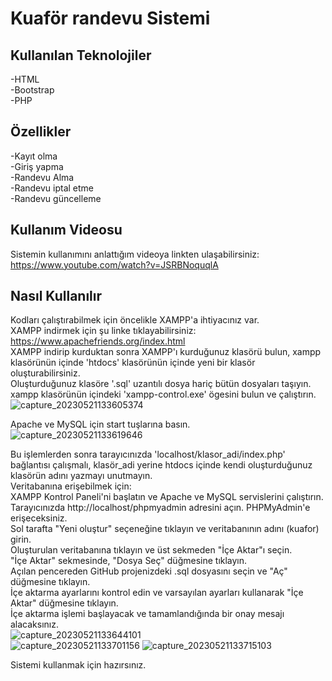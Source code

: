 # Kuaför randevu Sistemi  
## Kullanılan Teknolojiler  
-HTML  
-Bootstrap  
-PHP  
## Özellikler
-Kayıt olma  
-Giriş yapma  
-Randevu Alma  
-Randevu iptal etme  
-Randevu güncelleme 
## Kullanım Videosu
Sistemin kullanımını anlattığım videoya linkten ulaşabilirsiniz: https://www.youtube.com/watch?v=JSRBNoquqlA
## Nasıl Kullanılır  
Kodları çalıştırabilmek için öncelikle XAMPP'a ihtiyacınız var.  
XAMPP indirmek için şu linke tıklayabilirsiniz: https://www.apachefriends.org/index.html  
XAMPP indirip kurduktan sonra XAMPP'ı kurduğunuz klasörü bulun, xampp klasörünün içinde 'htdocs' klasörünün içinde yeni bir klasör oluşturabilirsiniz.  
Oluşturduğunuz klasöre '.sql' uzantılı dosya hariç bütün dosyaları taşıyın.  
xampp klasörünün içindeki 'xampp-control.exe' ögesini bulun ve çalıştırın.
![capture_20230521133605374](https://github.com/erenaltayy/php_kuafor_randevu_sistemi/assets/85945886/1ec02f5f-5cb2-4d9c-8ddc-2cbf26f5fe42)

Apache ve MySQL için start tuşlarına basın.  
![capture_20230521133619646](https://github.com/erenaltayy/php_kuafor_randevu_sistemi/assets/85945886/2d6b095b-99c9-429b-8f61-ec06221dd251)

Bu işlemlerden sonra tarayıcınızda 'localhost/klasor_adi/index.php' bağlantısı çalışmalı, klasör_adi yerine htdocs içinde kendi oluşturduğunuz klasörün adını yazmayı unutmayın.  
Veritabanına erişebilmek için:  
XAMPP Kontrol Paneli'ni başlatın ve Apache ve MySQL servislerini çalıştırın.  
Tarayıcınızda http://localhost/phpmyadmin adresini açın. PHPMyAdmin'e erişeceksiniz.  
Sol tarafta "Yeni oluştur" seçeneğine tıklayın ve veritabanının adını (kuafor) girin.  
Oluşturulan veritabanına tıklayın ve üst sekmeden "İçe Aktar"ı seçin.  
"İçe Aktar" sekmesinde, "Dosya Seç" düğmesine tıklayın.  
Açılan pencereden GitHub projenizdeki .sql dosyasını seçin ve "Aç" düğmesine tıklayın.  
İçe aktarma ayarlarını kontrol edin ve varsayılan ayarları kullanarak "İçe Aktar" düğmesine tıklayın.  
İçe aktarma işlemi başlayacak ve tamamlandığında bir onay mesajı alacaksınız.    
![capture_20230521133644101](https://github.com/erenaltayy/php_kuafor_randevu_sistemi/assets/85945886/640bee27-6b5a-4eae-84ee-62b32fb2af6c)  
![capture_20230521133701156](https://github.com/erenaltayy/php_kuafor_randevu_sistemi/assets/85945886/c6758ef0-451d-4c13-96fc-7d1ea9d3e643)
![capture_20230521133715103](https://github.com/erenaltayy/php_kuafor_randevu_sistemi/assets/85945886/60a2cf52-8c27-41df-9e4b-4ea94869739d)

Sistemi kullanmak için hazırsınız.







